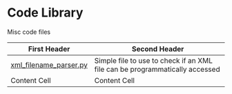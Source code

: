 # Code Library

Misc code files

| First Header  | Second Header |
| ------------- | ------------- |
| [xml_filename_parser.py]()  | Simple file to use to check if an XML file can be programmatically accessed  |
| Content Cell  | Content Cell  |
